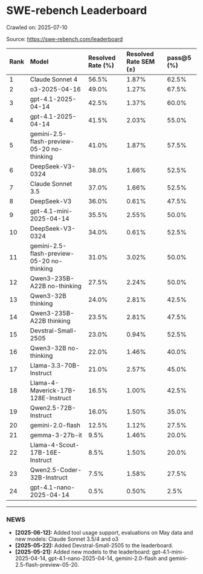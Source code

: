# SWE-rebench Leaderboard

Crawled on: 2025-07-10

Source: https://swe-rebench.com/leaderboard

| Rank | Model | Resolved Rate (%) | Resolved Rate SEM (±) | pass@5 (%) |
| :--- | :--- | :--- | :--- | :--- |
| 1 | Claude Sonnet 4 | 56.5% | 1.87% | 62.5% |
| 2 | o3-2025-04-16 | 49.0% | 1.27% | 67.5% |
| 3 | gpt-4.1-2025-04-14 | 42.5% | 1.37% | 60.0% |
| 4 | gpt-4.1-2025-04-14 | 41.5% | 2.03% | 55.0% |
| 5 | gemini-2.5-flash-preview-05-20 no-thinking| 41.0% | 1.87% | 57.5% |
| 6 | DeepSeek-V3-0324 | 38.0% | 1.66% | 52.5% |
| 7 | Claude Sonnet 3.5 | 37.0% | 1.66% | 52.5% |
| 8 | DeepSeek-V3 | 36.0% | 0.61% | 47.5% |
| 9 | gpt-4.1-mini-2025-04-14 | 35.5% | 2.55% | 50.0% |
| 10 | DeepSeek-V3-0324 | 34.0% | 0.61% | 52.5% |
| 11 | gemini-2.5-flash-preview-05-20 no-thinking| 31.0% | 3.02% | 50.0% |
| 12 | Qwen3-235B-A22B no-thinking | 27.5% | 2.24% | 50.0% |
| 13 | Qwen3-32B thinking | 24.0% | 2.81% | 42.5% |
| 14 | Qwen3-235B-A22B thinking | 23.5% | 2.81% | 47.5% |
| 15 | Devstral-Small-2505 | 23.0% | 0.94% | 52.5% |
| 16 | Qwen3-32B no-thinking | 22.0% | 1.46% | 40.0% |
| 17 | Llama-3.3-70B-Instruct | 21.0% | 2.57% | 45.0% |
| 18 | Llama-4-Maverick-17B-128E-Instruct | 16.5% | 1.00% | 42.5% |
| 19 | Qwen2.5-72B-Instruct | 16.0% | 1.50% | 35.0% |
| 20 | gemini-2.0-flash | 12.5% | 1.12% | 27.5% |
| 21 | gemma-3-27b-it | 9.5% | 1.46% | 20.0% |
| 22 | Llama-4-Scout-17B-16E-Instruct | 8.5% | 1.50% | 20.0% |
| 23 | Qwen2.5-Coder-32B-Instruct | 7.5% | 1.58% | 27.5% |
| 24 | gpt-4.1-nano-2025-04-14 | 0.5% | 0.50% | 2.5% |

---
### NEWS
*   **[2025-06-12]:** Added tool usage support, evaluations on May data and new models: Claude Sonnet 3.5/4 and o3
*   **[2025-05-22]:** Added Devstral-Small-2505 to the leaderboard.
*   **[2025-05-21]:** Added new models to the leaderboard: gpt-4.1-mini-2025-04-14, gpt-4.1-nano-2025-04-14, gemini-2.0-flash and gemini-2.5-flash-preview-05-20.
